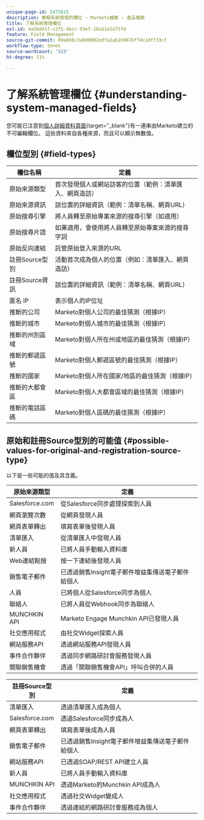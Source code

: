 ```yaml
---
unique-page-id: 5472615
description: 瞭解系統管理的欄位 — Marketo檔案 — 產品檔案
title: 了解系統管理欄位
exl-id: 4a58d41f-c2f5-4bcc-93ef-10a31e5475fd
feature: Field Management
source-git-commit: 09a656c3a0d0002edfa1a61b987bff4c1dff33cf
workflow-type: tm+mt
source-wordcount: '523'
ht-degree: 11%

---
```


# 了解系統管理欄位 {#understanding-system-managed-fields}

您可能已注意到[個人詳細資料頁面](/help/marketo/product-docs/core-marketo-concepts/smart-lists-and-static-lists/managing-people-in-smart-lists/using-the-person-detail-page.md){target="_blank"}有一連串由Marketo建立的不可編輯欄位。 這些資料來自各種來源，而且可以顯示無數值。

## 欄位型別 {#field-types}

<table><thead>
  <tr>
    <th>欄位名稱</th>
    <th>定義</th>
  </tr></thead>
<tbody>
  <tr>
    <td>原始來源類型</td>
    <td>首次發現個人或網站訪客的位置（範例：清單匯入、網頁造訪）</td>
  </tr>
  <tr>
    <td>原始來源資訊</td>
    <td>該位置的詳細資訊（範例：清單名稱、網頁URL）</td>
  </tr>
  <tr>
    <td>原始搜尋引擎</td>
    <td>將人員轉至原始專案來源的搜尋引擎（如適用）</td>
  </tr>
  <tr>
    <td>原始搜尋片語</td>
    <td>如果適用，會使用將人員轉至原始專案來源的搜尋字詞</td>
  </tr>
  <tr>
    <td>原始反向連結</td>
    <td>託管原始登入來源的URL</td>
  </tr>
  <tr>
    <td>註冊Source型別</td>
    <td>活動首次成為個人的位置（例如：清單匯入、網頁造訪）</td>
  </tr>
  <tr>
    <td>註冊Source資訊</td>
    <td>該位置的詳細資訊（範例：清單名稱、網頁URL）</td>
  </tr>
  <tr>
    <td>匿名 IP</td>
    <td>表示個人的IP位址</td>
  </tr>
  <tr>
    <td>推斷的公司</td>
    <td>Marketo對個人公司的最佳猜測（根據IP）</td>
  </tr>
  <tr>
    <td>推斷的城市</td>
    <td>Marketo對個人城市的最佳猜測（根據IP）</td>
  </tr>
  <tr>
    <td>推斷的州別區域</td>
    <td>Marketo對個人所在州或地區的最佳猜測（根據IP）</td>
  </tr>
  <tr>
    <td>推斷的郵遞區號</td>
    <td>Marketo對個人郵遞區號的最佳猜測（根據IP）</td>
  </tr>
  <tr>
    <td>推斷的國家</td>
    <td>Marketo對個人所在國家/地區的最佳猜測（根據IP）</td>
  </tr>
  <tr>
    <td>推斷的大都會區</td>
    <td>Marketo對個人大都會區域的最佳猜測（根據IP）</td>
  </tr>
  <tr>
    <td>推斷的電話區碼</td>
    <td>Marketo對個人區碼的最佳猜測（根據IP）</td>
  </tr>
</tbody></table>

## 原始和註冊Source型別的可能值 {#possible-values-for-original-and-registration-source-type}

以下是一些可能的值及其含義。

<table><thead>
  <tr>
    <th>原始來源類型</th>
    <th>定義</th>
  </tr></thead>
<tbody>
  <tr>
    <td>Salesforce.com</td>
    <td>從Salesforce同步處理探索到人員</td>
  </tr>
  <tr>
    <td>網頁瀏覽次數</td>
    <td>從網頁發現人員</td>
  </tr>
  <tr>
    <td>網頁表單轉出</td>
    <td>填寫表單後發現人員</td>
  </tr>
  <tr>
    <td>清單匯入</td>
    <td>從清單匯入中發現人員</td>
  </tr>
  <tr>
    <td>新人員</td>
    <td>已將人員手動輸入資料庫</td>
  </tr>
  <tr>
    <td>Web連結點按</td>
    <td>按一下連結後發現人員</td>
  </tr>
  <tr>
    <td>銷售電子郵件</td>
    <td>已透過銷售Insight電子郵件增益集傳送電子郵件給個人</td>
  </tr>
  <tr>
    <td>人員</td>
    <td>已將個人從Salesforce同步為個人</td>
  </tr>
  <tr>
    <td>聯絡人</td>
    <td>已將人員從Webhook同步為聯絡人</td>
  </tr>
  <tr>
    <td>MUNCHKIN API</td>
    <td>Marketo Engage Munchkin API已發現人員</td>
  </tr>
  <tr>
    <td>社交應用程式</td>
    <td>由社交Widget探索人員</td>
  </tr>
  <tr>
    <td>網站服務API</td>
    <td>透過網站服務API發現人員</td>
  </tr>
  <tr>
    <td>事件合作夥伴</td>
    <td>透過同步網路研討會服務發現人員</td>
  </tr>
  <tr>
    <td>關聯銷售機會</td>
    <td>透過「關聯銷售機會API」呼叫合併的人員</td>
  </tr>
</tbody></table>

<table><thead>
  <tr>
    <th>註冊Source型別</th>
    <th>定義</th>
  </tr></thead>
<tbody>
  <tr>
    <td>清單匯入</td>
    <td>透過清單匯入成為個人</td>
  </tr>
  <tr>
    <td>Salesforce.com</td>
    <td>透過Salesforce同步成為人</td>
  </tr>
  <tr>
    <td>網頁表單轉出</td>
    <td>填寫表單後成為人員</td>
  </tr>
  <tr>
    <td>銷售電子郵件</td>
    <td>已透過銷售Insight電子郵件增益集傳送電子郵件給個人</td>
  </tr>
  <tr>
    <td>網站服務API</td>
    <td>已透過SOAP/REST API建立人員</td>
  </tr>
  <tr>
    <td>新人員</td>
    <td>已將人員手動輸入資料庫</td>
  </tr>
  <tr>
    <td>MUNCHKIN API</td>
    <td>透過Marketo的Munchkin API成為人</td>
  </tr>
  <tr>
    <td>社交應用程式</td>
    <td>透過社交Widget變成人</td>
  </tr>
  <tr>
    <td>事件合作夥伴</td>
    <td>透過連結的網路研討會服務成為個人</td>
  </tr>
</tbody>
</table>
